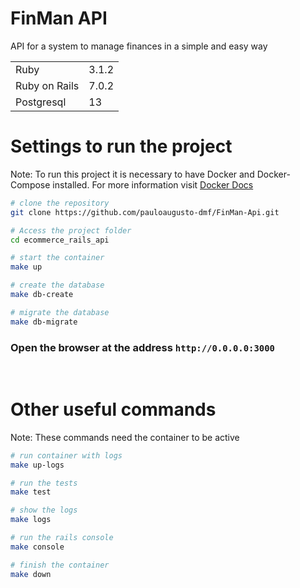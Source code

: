 # FinMan API

API for a system to manage finances in a simple and easy way

<table>
    <tr>
        <td>Ruby</td>
        <td>3.1.2</td>
    </tr>
    <tr>
        <td>Ruby on Rails</td>
        <td>7.0.2</td>
    </tr>
    <tr>
        <td>Postgresql</td>
        <td>13</td>
    </tr>
</table>

# Settings to run the project

Note: To run this project it is necessary to have Docker and Docker-Compose installed. For more information visit [Docker Docs](https://docs.docker.com/)

```bash
# clone the repository
git clone https://github.com/pauloaugusto-dmf/FinMan-Api.git

# Access the project folder
cd ecommerce_rails_api

# start the container
make up

# create the database
make db-create

# migrate the database
make db-migrate
```

### Open the browser at the address `http://0.0.0.0:3000` 
<br>

# Other useful commands

Note: These commands need the container to be active
```bash
# run container with logs
make up-logs

# run the tests
make test

# show the logs
make logs

# run the rails console
make console

# finish the container
make down
```
